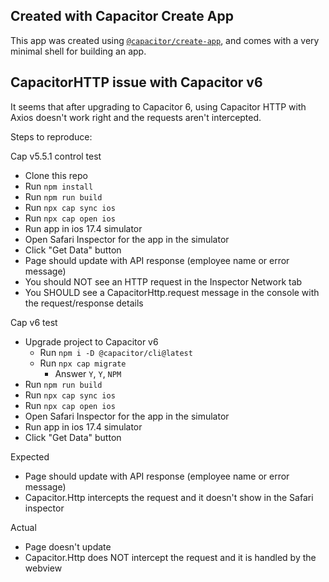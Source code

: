 ## Created with Capacitor Create App

This app was created using [`@capacitor/create-app`](https://github.com/ionic-team/create-capacitor-app),
and comes with a very minimal shell for building an app.

## CapacitorHTTP issue with Capacitor v6

It seems that after upgrading to Capacitor 6, using Capacitor HTTP with Axios doesn't work right and the requests aren't intercepted. 


Steps to reproduce:

Cap v5.5.1 control test

* Clone this repo
* Run `npm install`
* Run `npm run build`
* Run `npx cap sync ios`
* Run `npx cap open ios`
* Run app in ios 17.4 simulator
* Open Safari Inspector for the app in the simulator
* Click "Get Data" button
* Page should update with API response (employee name or error message)
* You should NOT see an HTTP request in the Inspector Network tab
* You SHOULD see a CapacitorHttp.request message in the console with the request/response details


Cap v6 test

* Upgrade project to Capacitor v6
  * Run `npm i -D @capacitor/cli@latest`
  * Run `npx cap migrate`
    * Answer `Y`, `Y`, `NPM`
* Run `npm run build`
* Run `npx cap sync ios`
* Run `npx cap open ios`
* Open Safari Inspector for the app in the simulator
* Run app in ios 17.4 simulator
* Click "Get Data" button

Expected

* Page should update with API response (employee name or error message)
* Capacitor.Http intercepts the request and it doesn't show in the Safari inspector

Actual

* Page doesn't update
* Capacitor.Http does NOT intercept the request and it is handled by the webview

